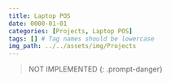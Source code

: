 ```yaml
---
title: Laptop POS
date: 0000-01-01
categories: [Projects, Laptop POS]
tags: [] # Tag names should be lowercase
img_path: ../../assets/img/Projects
---
```


> NOT IMPLEMENTED
{: .prompt-danger}

